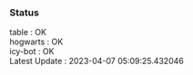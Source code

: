 ### Status


table : OK  
hogwarts : OK  
icy-bot : OK  
Latest Update : 2023-04-07 05:09:25.432046
